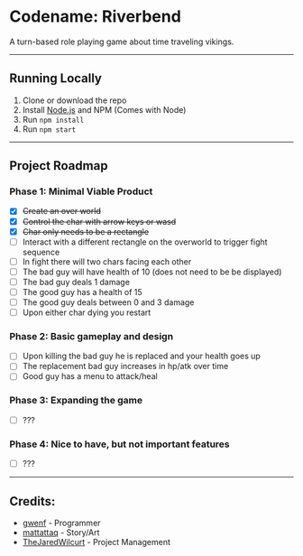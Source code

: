 # Codename: Riverbend

A turn-based role playing game about time traveling vikings.


* * *


## Running Locally

1. Clone or download the repo
1. Install [Node.js](http://nodejs.org) and NPM (Comes with Node)
1. Run `npm install`
1. Run `npm start`


* * *


## Project Roadmap

### Phase 1: Minimal Viable Product

* [x] ~~Create an over world~~
* [x] ~~Control the char with arrow keys or wasd~~
* [x] ~~Char only needs to be a rectangle~~
* [ ] Interact with a different rectangle on the overworld to trigger fight sequence
* [ ] In fight there will two chars facing each other
* [ ] The bad guy will have health of 10 (does not need to be be displayed)
* [ ] The bad guy deals 1 damage
* [ ] The good guy has a health of 15
* [ ] The good guy deals between 0 and 3 damage
* [ ] Upon either char dying you restart

### Phase 2: Basic gameplay and design

* [ ] Upon killing the bad guy he is replaced and your health goes up
* [ ] The replacement bad guy increases in hp/atk over time
* [ ] Good guy has a menu to attack/heal

### Phase 3: Expanding the game

* [ ] ???

### Phase 4: Nice to have, but not important features

* [ ] ???


* * *


## Credits:

* [gwenf](https://github.com/gwenf) - Programmer
* [mattattaq](https://github.com/mattattaq) - Story/Art
* [TheJaredWilcurt](https://github.com/TheJaredWilcurt) - Project Management
